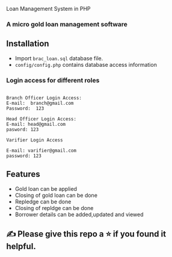  Loan Management System in PHP
### A  micro gold loan management software

## Installation 
 * Import ```brac_loan.sql``` database file.
 * ```config/config.php``` contains database access information


### Login access for different roles
```

Branch Officer Login Access:
E-mail:  branch@gmail.com
Password:  123

Head Officer Login Access: 
E-mail: head@gmail.com
pasword: 123

Varifier Login Access

E-mail: varifier@gmail.com
password: 123

```
## Features

 * Gold loan can be applied
 * Closing of gold loan can be done
 * Repledge can be done
 * Closing of repldge can be done
 * Borrower details can be added,updated and viewed
 
## ✍️ Please give this repo a ⭐ if you found it helpful.
